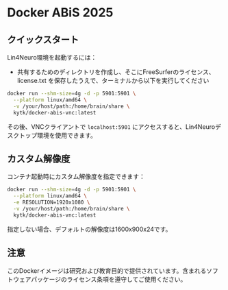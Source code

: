 # Docker ABiS 2025

## クイックスタート

Lin4Neuro環境を起動するには：

- 共有するためのディレクトリを作成し、そこにFreeSurferのライセンス、license.txt を保存したうえで、ターミナルから以下を実行してください

```bash
docker run --shm-size=4g -d -p 5901:5901 \
  --platform linux/amd64 \
  -v /your/host/path:/home/brain/share \
  kytk/docker-abis-vnc:latest
```


その後、VNCクライアントで `localhost:5901` にアクセスすると、Lin4Neuroデスクトップ環境を使用できます。

## カスタム解像度

コンテナ起動時にカスタム解像度を指定できます：

```bash
docker run --shm-size=4g -d -p 5901:5901 \
  --platform linux/amd64 \
  -e RESOLUTION=1920x1080 \
  -v /your/host/path:/home/brain/share \
  kytk/docker-abis-vnc:latest
```

指定しない場合、デフォルトの解像度は1600x900x24です。


## 注意

このDockerイメージは研究および教育目的で提供されています。含まれるソフトウェアパッケージのライセンス条項を遵守してご使用ください。
